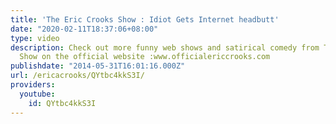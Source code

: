 ```yaml
---
title: 'The Eric Crooks Show : Idiot Gets Internet headbutt'
date: "2020-02-11T18:37:06+08:00"
type: video
description: Check out more funny web shows and satirical comedy from The Eric Crooks
  Show on the official website :www.officialericcrooks.com
publishdate: "2014-05-31T16:01:16.000Z"
url: /ericacrooks/QYtbc4kkS3I/
providers:
  youtube:
    id: QYtbc4kkS3I
---
```

